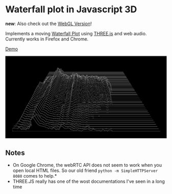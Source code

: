 # Waterfall plot in Javascript 3D
**new**: Also check out the [WebGL Version](https://github.com/jo-m/waterfall-plot-webgl)!

Implements a moving [Waterfall Plot](https://en.wikipedia.org/wiki/Waterfall_plot) using [THREE.js](http://threejs.org/) and web audio. Currently works in Firefox and Chrome.

[Demo](https://jo-m.ch/files/gitrepos/waterfall-js/)

![image](screenshot.png)

## Notes
* On Google Chrome, the webRTC API does not seem to work when you open local HTML files. So our old friend `python -m SimpleHTTPServer 8080` comes to help.* 
* THREE.JS really has one of the wost documentations I've seen in a long time
